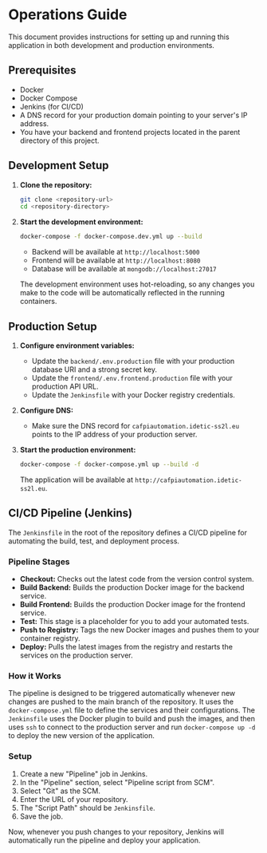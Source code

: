 # Operations Guide

This document provides instructions for setting up and running this application in both development and production environments.

## Prerequisites

- Docker
- Docker Compose
- Jenkins (for CI/CD)
- A DNS record for your production domain pointing to your server's IP address.
- You have your backend and frontend projects located in the parent directory of this project.

## Development Setup

1. **Clone the repository:**
   ```bash
   git clone <repository-url>
   cd <repository-directory>
   ```

2. **Start the development environment:**
   ```bash
   docker-compose -f docker-compose.dev.yml up --build
   ```

   - Backend will be available at `http://localhost:5000`
   - Frontend will be available at `http://localhost:8080`
   - Database will be available at `mongodb://localhost:27017`

   The development environment uses hot-reloading, so any changes you make to the code will be automatically reflected in the running containers.

## Production Setup

1. **Configure environment variables:**
   - Update the `backend/.env.production` file with your production database URI and a strong secret key.
   - Update the `frontend/.env.frontend.production` file with your production API URL.
   - Update the `Jenkinsfile` with your Docker registry credentials.

2. **Configure DNS:**
   - Make sure the DNS record for `cafpiautomation.idetic-ss2l.eu` points to the IP address of your production server.

3. **Start the production environment:**
   ```bash
   docker-compose -f docker-compose.yml up --build -d
   ```

   The application will be available at `http://cafpiautomation.idetic-ss2l.eu`.

## CI/CD Pipeline (Jenkins)

The `Jenkinsfile` in the root of the repository defines a CI/CD pipeline for automating the build, test, and deployment process.

### Pipeline Stages

- **Checkout:** Checks out the latest code from the version control system.
- **Build Backend:** Builds the production Docker image for the backend service.
- **Build Frontend:** Builds the production Docker image for the frontend service.
- **Test:** This stage is a placeholder for you to add your automated tests.
- **Push to Registry:** Tags the new Docker images and pushes them to your container registry.
- **Deploy:** Pulls the latest images from the registry and restarts the services on the production server.

### How it Works

The pipeline is designed to be triggered automatically whenever new changes are pushed to the main branch of the repository. It uses the `docker-compose.yml` file to define the services and their configurations. The `Jenkinsfile` uses the Docker plugin to build and push the images, and then uses `ssh` to connect to the production server and run `docker-compose up -d` to deploy the new version of the application.

### Setup

1. Create a new "Pipeline" job in Jenkins.
2. In the "Pipeline" section, select "Pipeline script from SCM".
3. Select "Git" as the SCM.
4. Enter the URL of your repository.
5. The "Script Path" should be `Jenkinsfile`.
6. Save the job.

Now, whenever you push changes to your repository, Jenkins will automatically run the pipeline and deploy your application.
